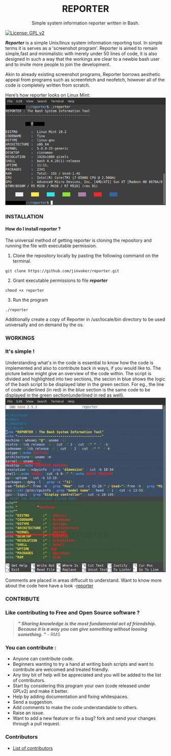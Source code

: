 <h1 align="center">REPORTER</h1>
<p align="center">Simple system information reporter written in Bash.</p>
     

[![License: GPL v2](https://img.shields.io/badge/License-GPL%20v2-blue.svg)](https://github.com/jinvoker/reporter/blob/master/LICENSE)


<b><i>Reporter</i></b> is a simple Unix/linux system information reporting tool. In simple terms it is serves as a 'screenshot program'. Reporter is aimed to remain simple,fast and minimalistic with merely under 50 lines of code, it is also designed in such a way that the workings are clear to a newbie bash user and to invite more people to join the development.   

Akin to already existing screenshot programs, Reporter borrows aesthetic appeal  from programs such as screenfetch and neofetch, however all of the code is completely written from scratch.


Here’s how reporter looks on Linux Mint:
<img src="screenshot.png"></a> 


### INSTALLATION
#### How do I install reporter ?

The universal method of getting reporter is cloning the repository and running the file with executable permission. 

1. Clone the repository locally by pasting the following command on the terminal.
```
git clone https://github.com/jinvoker/reporter.git
```
2. Grant executable permissions to file <b><i>reporter</i></b>
```
chmod +x reporter
```
3. Run the program
```
./reporter
```

Additionally create a copy of Reporter in /usr/locale/bin directory to be used universally and on demand by the os.



### WORKINGS
### It's simple !


Understanding what's in the code is essential to know how the code is implemented and also to contribute back in ways, if you would like to.
The picture below might give an overview of the code within. The script is divided and highlighted into two sections, the secion in blue shows the logic of the bash script to be displayed later in the green section. For eg., the  line of code underlined (in red) in the blue section is the same code to be displayed in the green section(underlined in red as well).
<img src="code.png"></a> 

Comments are placed in areas diffucult to understand. Want to know more about the code here have a look -<a href="https://github.com/jinvoker/reporter/blob/master/reporter">reporter</a>


### CONTRIBUTE
### Like contributing to Free and Open Source software ?
><b><i>" Sharing knowledge is the most fundamental act of friendship. Because it is a way you can give something without loosing something. "</b></i>
                                                                                                               - RMS


### You can contribute :

* Anyone can contribute code.
* Beginners wanting to try a hand at writing bash scripts and want to contribute are welcomed and treated friendly.
* Any tiny bit of help will be appreciated and you will be added to the list of contributors.
* Start by considering this program your own (code released under GPLv2) and make it better.
* Help by adding documentation and fixing whitespaces.
* Send a suggestion.
* Add comments to make the code understandable to others. 
* Raise an issue.
* Want to add a new feature or fix a bug? fork and send your changes through a pull request.





### Contributors

* [List of contributors][contribute]

[contribute]: https://github.com/jinvoker/reporter/graphs/contributors
